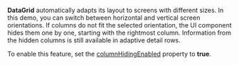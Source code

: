 **DataGrid** automatically adapts its layout to screens with different sizes. In this demo, you can switch between horizontal and vertical screen orientations. If columns do not fit the selected orientation, the UI component hides them one by one, starting with the rightmost column. Information from the hidden columns is still available in adaptive detail rows.

To enable this feature, set the [columnHidingEnabled](/Documentation/ApiReference/UI_Components/dxDataGrid/Configuration/#columnHidingEnabled) property to **true**.
